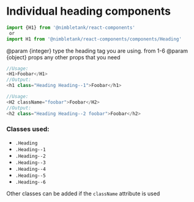 # Individual heading components

```js
import {H1} from '@nimbletank/react-components'
 or
import H1 from '@nimbletank/react-components/components/Heading'
```

@param {integer} type the heading tag you are using. from 1-6
@param {object} props any other props that you need

```js
//Usage:
<H1>Foobar</H1>
//Output:
<h1 class="Heading Heading--1">Foobar</h1>

//Usage:
<H2 className="foobar">Foobar</H2>
//Output:
<h2 class="Heading Heading--2 foobar">Foobar</h2>
```

### Classes used:
* `.Heading`
* `.Heading--1`
* `.Heading--2`
* `.Heading--3`
* `.Heading--4`
* `.Heading--5`
* `.Heading--6`

Other classes can be added if the `className` attribute is used
